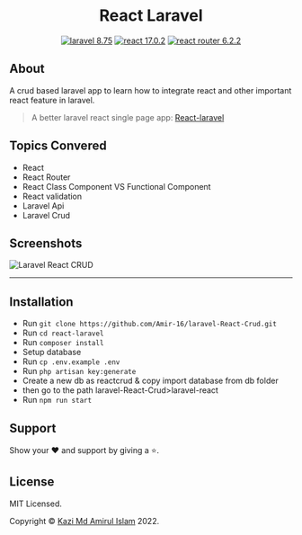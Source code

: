 <p><h1 align="center">React Laravel</h1></p>

<p align="center">
    <a href="https://laravel.com/"><img src="https://img.shields.io/badge/laravel-8.75-orange" alt="laravel 8.75"></a>
    <a href="https://reactjs.org/"><img src="https://img.shields.io/badge/react-17.0.2-blue" alt="react 17.0.2"></a>
    <a href="https://reacttraining.com/react-router/"><img src="https://img.shields.io/badge/react router-6.2.2-success" alt="react router 6.2.2"></a>
</p>

## About
A crud based laravel app to learn how to integrate react and other important react feature in laravel.

> A better laravel react single page app: [React-laravel](https://github.com/Amir-16/laravel-React-Crud.git)

<!-- ## Demo ##
[https://szn-react-laravel.herokuapp.com](https://szn-react-laravel.herokuapp.com) -->

## Topics Convered
- React
- React Router
- React Class Component VS Functional Component
- React validation
- Laravel Api
- Laravel Crud


## Screenshots
<img src="https://ibb.co/2NQktkk" alt="Laravel React CRUD" />



***



## Installation
- Run ```git clone https://github.com/Amir-16/laravel-React-Crud.git```
- Run ```cd react-laravel```
- Run ```composer install```
- Setup database
- Run ```cp .env.example .env```
- Run ```php artisan key:generate```
- Create a new db as reactcrud & copy import database from 
db folder
- then go to the path laravel-React-Crud>laravel-react
- Run ```npm run start ```



## Support

Show your ❤️ and support by giving a ⭐.


## License

<p>MIT Licensed.</p>
<p>Copyright © <a href="">Kazi Md Amirul Islam</a> 2022.</p>
